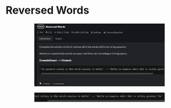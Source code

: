 # Reversed Words

<p align="center">
  <img src="./screenshots/image1.png" width="350" title="Console">
</p>

<p align="center">
  <img src="./screenshots/image2.png" width="350" title="Console">
</p>
